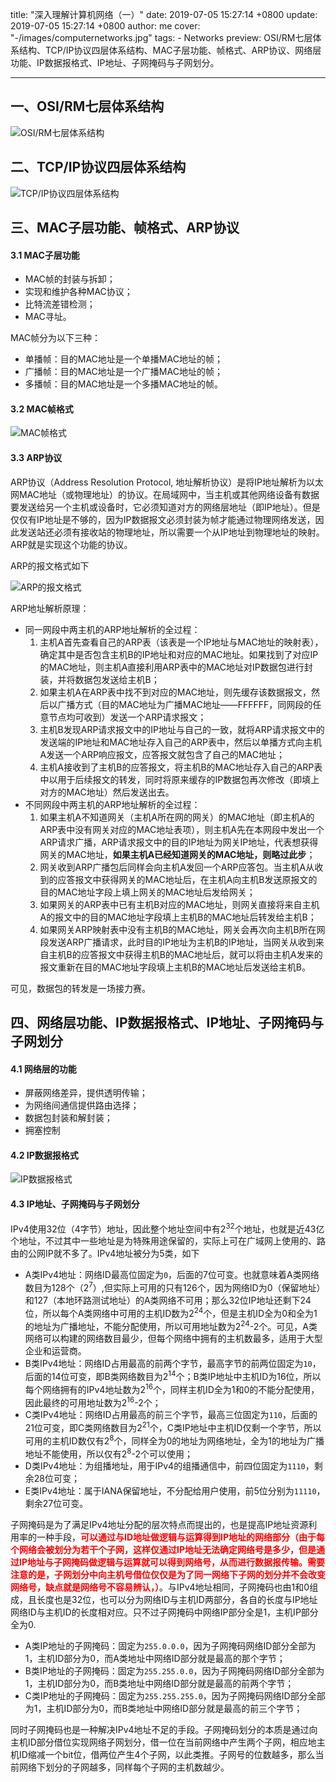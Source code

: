 title: "深入理解计算机网络（一）"
date: 2019-07-05 15:27:14 +0800
update: 2019-07-05 15:27:14 +0800
author: me
cover: "-/images/computernetworks.jpg"
tags:
    - Networks
preview: OSI/RM七层体系结构、TCP/IP协议四层体系结构、MAC子层功能、帧格式、ARP协议、网络层功能、IP数据报格式、IP地址、子网掩码与子网划分。

---

## 一、OSI/RM七层体系结构

![OSI/RM七层体系结构](/images/article/osi.jpg)

## 二、TCP/IP协议四层体系结构

![TCP/IP协议四层体系结构](/images/article/tcpip.jpg)

## 三、MAC子层功能、帧格式、ARP协议

#### 3.1 MAC子层功能

+ MAC帧的封装与拆卸；
+ 实现和维护各种MAC协议；
+ 比特流差错检测；
+ MAC寻址。

MAC帧分为以下三种：

+ 单播帧：目的MAC地址是一个单播MAC地址的帧；
+ 广播帧：目的MAC地址是一个广播MAC地址的帧；
+ 多播帧：目的MAC地址是一个多播MAC地址的帧。

#### 3.2 MAC帧格式

![MAC帧格式](/images/article/macframe.jpg)

#### 3.3 ARP协议

ARP协议（Address Resolution Protocol, 地址解析协议）是将IP地址解析为以太网MAC地址（或物理地址）的协议。在局域网中，当主机或其他网络设备有数据要发送给另一个主机或设备时，它必须知道对方的网络层地址（即IP地址）。但是仅仅有IP地址是不够的，因为IP数据报文必须封装为帧才能通过物理网络发送，因此发送站还必须有接收站的物理地址，所以需要一个从IP地址到物理地址的映射。ARP就是实现这个功能的协议。

ARP的报文格式如下

![ARP的报文格式](/images/article/arp.jpg)

ARP地址解析原理：

+ 同一网段中两主机的ARP地址解析的全过程：
    1. 主机A首先查看自己的ARP表（该表是一个IP地址与MAC地址的映射表），确定其中是否包含主机B的IP地址和对应的MAC地址。如果找到了对应IP的MAC地址，则主机A直接利用ARP表中的MAC地址对IP数据包进行封装，并将数据包发送给主机B；
    2. 如果主机A在ARP表中找不到对应的MAC地址，则先缓存该数据报文，然后以广播方式（目的MAC地址为广播MAC地址——FFFFFF，同网段的任意节点均可收到）发送一个ARP请求报文；
    3. 主机B发现ARP请求报文中的IP地址与自己的一致，就将ARP请求报文中的发送端的IP地址和MAC地址存入自己的ARP表中，然后以单播方式向主机A发送一个ARP响应报文，应答报文就包含了自己的MAC地址；
    4. 主机A接收到了主机B的应答报文，将主机B的MAC地址存入自己的ARP表中以用于后续报文的转发，同时将原来缓存的IP数据包再次修改（即填上对方的MAC地址）然后发送出去。
+ 不同网段中两主机的ARP地址解析的全过程：
    1. 如果主机A不知道网关（主机A所在网的网关）的MAC地址（即主机A的ARP表中没有网关对应的MAC地址表项），则主机A先在本网段中发出一个ARP请求广播，ARP请求报文中的目的IP地址为网关IP地址，代表想获得网关的MAC地址，**如果主机A已经知道网关的MAC地址，则略过此步**；
    2. 网关收到ARP广播包后同样会向主机A发回一个ARP应答包。当主机A从收到的应答报文中获得网关的MAC地址后，在主机A向主机B发送原报文的目的MAC地址字段上填上网关的MAC地址后发给网关；
    3. 如果网关的ARP表中已有主机B对应的MAC地址，则网关直接将来自主机A的报文中的目的MAC地址字段填上主机B的MAC地址后转发给主机B；
    4. 如果网关ARP映射表中没有主机B的MAC地址，网关会再次向主机B所在网段发送ARP广播请求，此时目的IP地址为主机B的IP地址，当网关从收到来自主机B的应答报文中获得主机B的MAC地址后，就可以将由主机A发来的报文重新在目的MAC地址字段填上主机B的MAC地址后发送给主机B。
	
可见，数据包的转发是一场接力赛。

## 四、网络层功能、IP数据报格式、IP地址、子网掩码与子网划分

#### 4.1 网络层的功能

+ 屏蔽网络差异，提供透明传输；
+ 为网络间通信提供路由选择；
+ 数据包封装和解封装；
+ 拥塞控制

#### 4.2 IP数据报格式

![IP数据报格式](/images/article/ip.jpg)

#### 4.3 IP地址、子网掩码与子网划分

IPv4使用32位（4字节）地址，因此整个地址空间中有2<sup>32</sup>个地址，也就是近43亿个地址，不过其中一些地址是为特殊用途保留的，实际上可在广域网上使用的、路由的公网IP就不多了。IPv4地址被分为5类，如下

+ A类IPv4地址：网络ID最高位固定为`0`，后面的7位可变。也就意味着A类网络数目为128个（2<sup>7</sup>）,但实际上可用的只有126个，因为网络ID为0（保留地址）和127（本地环路测试地址）的A类网络不可用；那么32位IP地址还剩下24位，所以每个A类网络中可用的主机ID数为2<sup>24</sup>个，但是主机ID全为0和全为1的地址为广播地址，不能分配使用，所以可用地址数为2<sup>24</sup>-2个。可见，A类网络可以构建的网络数目最少，但每个网络中拥有的主机数最多，适用于大型企业和运营商。
+ B类IPv4地址：网络ID占用最高的前两个字节，最高字节的前两位固定为`10`，后面的14位可变，即B类网络数目为2<sup>14</sup>个；B类IP地址中主机ID为16位，所以每个网络拥有的IPv4地址数为2<sup>16</sup>个，同样主机ID全为1和0的不能分配使用，因此最终的可用地址数为2<sup>16</sup>-2个；
+ C类IPv4地址：网络ID占用最高的前三个字节，最高三位固定为`110`，后面的21位可变，即C类网络数目为2<sup>21</sup>个，C类IP地址中主机ID仅剩一个字节，所以可用的主机ID数仅有2<sup>8</sup>个，同样全为0的地址为网络地址，全为1的地址为广播地址不能使用，所以仅有2<sup>8</sup>-2个可以使用；
+ D类IPv4地址：为组播地址，用于IPv4的组播通信中，前四位固定为`1110`，剩余28位可变；
+ E类IPv4地址：属于IANA保留地址，不分配给用户使用，前5位分别为`11110`，剩余27位可变。

子网掩码是为了满足IPv4地址分配的层次特点而提出的，也是提高IP地址资源利用率的一种手段，<span style="color:red">**可以通过与ID地址做逻辑与运算得到IP地址的网络部分（由于每个网络会被划分为若干个子网，这样仅通过IP地址无法确定网络号是多少，但是通过IP地址与子网掩码做逻辑与运算就可以得到网络号，从而进行数据报传输。需要注意的是，子网划分中向主机号借位仅仅是为了同一网络下子网的划分并不会改变网络号，缺点就是网络号不容易辨认，）**</span>。与IPv4地址相同，子网掩码也由1和0组成，且长度也是32位，也可以分为网络ID与主机ID两部分，各自的长度与IP地址网络ID与主机ID的长度相对应。只不过子网掩码中网络IP部分全是1，主机IP部分全为0.

+ A类IP地址的子网掩码：固定为`255.0.0.0`，因为子网掩码网络ID部分全部为1，主机ID部分为0，而A类地址中网络ID部分就是最高的那个字节；
+ B类IP地址的子网掩码：固定为`255.255.0.0`，因为子网掩码网络ID部分全部为1，主机ID部分为0，而B类地址中网络ID部分就是最高的前两个字节；
+ C类IP地址的子网掩码：固定为`255.255.255.0`，因为子网掩码网络ID部分全部为1，主机ID部分为0，而B类地址中网络ID部分就是最高的前三个字节；

同时子网掩码也是一种解决IPv4地址不足的手段。子网掩码划分的本质是通过向主机ID部分借位实现网络子网划分，借一位在当前网络中产生两个子网，相应地主机ID缩减一个bit位，借两位产生4个子网，以此类推。子网号的位数越多，那么当前网络下划分的子网越多，同样每个子网的主机数越少。